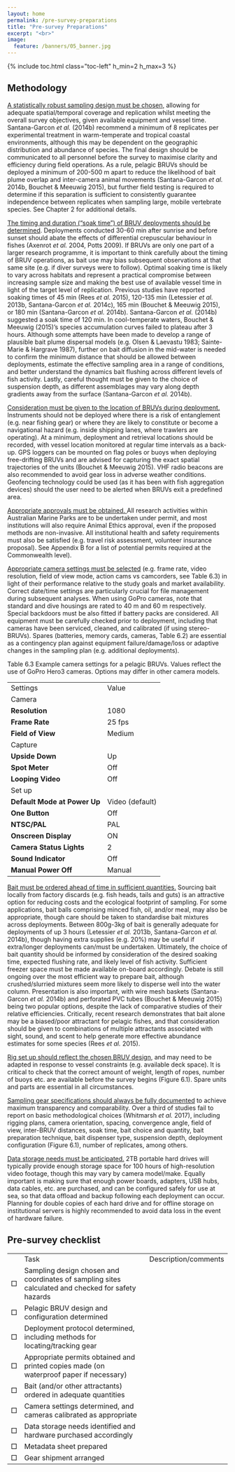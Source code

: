 ```yaml
---
layout: home
permalink: /pre-survey-preparations
title: "Pre-survey Preparations"
excerpt: "<br>"
image:
  feature: /banners/05_banner.jpg
---
```

{% include toc.html class="toc-left" h_min=2 h_max=3 %}

## Methodology

<span style="text-decoration:underline;">A statistically robust sampling design must be chosen,</span> allowing for adequate spatial/temporal coverage and replication whilst meeting the overall survey objectives, given available equipment and vessel time. Santana-Garcon _et al._ (2014b) recommend a minimum of 8 replicates per experimental treatment in warm-temperate and tropical coastal environments, although this may be dependent on the geographic distribution and abundance of species. The final design should be communicated to all personnel before the survey to maximise clarity and efficiency during field operations. As a rule, pelagic BRUVs should be deployed a minimum of 200-500 m apart to reduce the likelihood of bait plume overlap and inter-camera animal movements (Santana-Garcon _et al._ 2014b, Bouchet & Meeuwig 2015), but further field testing is required to determine if this separation is sufficient to consistently guarantee independence between replicates when sampling large, mobile vertebrate species. See Chapter 2 for additional details. 

<span style="text-decoration:underline;">The timing and duration (“soak time”) of BRUV deployments should be determined</span>. Deployments conducted 30-60 min after sunrise and before sunset should abate the effects of differential crepuscular behaviour in fishes (Axenrot _et al._ 2004, Potts 2009). If BRUVs are only one part of a larger research programme, it is important to think carefully about the timing of BRUV operations, as bait use may bias subsequent observations at that same site (e.g. if diver surveys were to follow). Optimal soaking time is likely to vary across habitats and represent a practical compromise between increasing sample size and making the best use of available vessel time in light of the target level of replication. Previous studies have reported soaking times of 45 min (Rees _et al._ 2015), 120-135 min (Letessier _et al._ 2013b, Santana-Garcon _et al._ 2014c), 165 min (Bouchet & Meeuwig 2015), or 180 min (Santana-Garcon _et al._ 2014b). Santana-Garcon _et al._ (2014b) suggested a soak time of 120 min. In cool-temperate waters, Bouchet & Meeuwig (2015)’s species accumulation curves failed to plateau after 3 hours. Although some attempts have been made to develop a range of plausible bait plume dispersal models (e.g. Olsen & Laevastu 1983; Sainte-Marie & Hargrave 1987), further on bait diffusion in the mid-water  is needed to confirm the minimum distance that should be allowed between deployments, estimate the effective sampling area in a range of conditions, and better understand the dynamics bait flushing across different levels of fish activity. Lastly, careful thought must be given to the choice of suspension depth, as different assemblages may vary along depth gradients away from the surface (Santana-Garcon _et al._ 2014b). 

<span style="text-decoration:underline;">Consideration must be given to the location of BRUVs during deployment. </span>Instruments should not be deployed where there is a risk of entanglement (e.g. near fishing gear) or where they are likely to constitute or become a navigational hazard (e.g. inside shipping lanes, where trawlers are operating). At a minimum, deployment and retrieval locations should be recorded, with vessel location monitored at regular time intervals as a back-up. GPS loggers can be mounted on flag poles or buoys when deploying free-drifting BRUVs and are advised for capturing the exact spatial trajectories of the units (Bouchet & Meeuwig 2015). VHF radio beacons are also recommended to avoid gear loss in adverse weather conditions. Geofencing technology could be used (as it has been with fish aggregation devices) should the user need to be alerted when BRUVs exit a predefined area.

<span style="text-decoration:underline;">Appropriate approvals must be obtained. </span>All research activities within Australian Marine Parks are to be undertaken under permit, and most institutions will also require Animal Ethics approval, even if the proposed methods are non-invasive. All institutional health and safety requirements must also be satisfied (e.g. travel risk assessment, volunteer insurance proposal). See Appendix B for a list of potential permits required at the Commonwealth level).

<span style="text-decoration:underline;">Appropriate camera settings must be selected</span> (e.g. frame rate, video resolution, field of view mode, action cams vs camcorders, see Table 6.3) in light of their performance relative to the study goals and market availability. Correct date/time settings are particularly crucial for file management during subsequent analyses. When using GoPro cameras, note that standard and dive housings are rated to 40 m and 60 m respectively. Special backdoors must be also fitted if battery packs are considered. All equipment must be carefully checked prior to deployment, including that cameras have been serviced, cleaned, and calibrated (if using stereo-BRUVs). Spares (batteries, memory cards, cameras, Table 6.2) are essential as a contingency plan against equipment failure/damage/loss or adaptive changes in the sampling plan (e.g. additional deployments).

Table 6.3 Example camera settings for a pelagic BRUVs. Values reflect the use of GoPro Hero3 cameras. Options may differ in other camera models.


<table>
  <tr>
   <td>Settings
   </td>
   <td>Value
   </td>
  </tr>
  <tr>
   <td colspan="2" >Camera
   </td>
  </tr>
  <tr>
   <td><strong>Resolution </strong>
   </td>
   <td> 1080 
   </td>
  </tr>
  <tr>
   <td><strong>Frame Rate </strong>
   </td>
   <td> 25 fps
   </td>
  </tr>
  <tr>
   <td><strong>Field of View</strong>
   </td>
   <td>Medium
   </td>
  </tr>
  <tr>
   <td colspan="2" >Capture
   </td>
  </tr>
  <tr>
   <td><strong>Upside Down </strong>
   </td>
   <td> Up
   </td>
  </tr>
  <tr>
   <td><strong>Spot Meter </strong>
   </td>
   <td> Off
   </td>
  </tr>
  <tr>
   <td><strong>Looping Video </strong>
   </td>
   <td> Off
   </td>
  </tr>
  <tr>
   <td colspan="2" >Set up
   </td>
  </tr>
  <tr>
   <td><strong>Default Mode at Power Up </strong>
   </td>
   <td>Video (default)
   </td>
  </tr>
  <tr>
   <td><strong>One Button </strong>
   </td>
   <td> Off
   </td>
  </tr>
  <tr>
   <td><strong>NTSC/PAL </strong>
   </td>
   <td> PAL
   </td>
  </tr>
  <tr>
   <td><strong>Onscreen Display </strong>
   </td>
   <td> ON
   </td>
  </tr>
  <tr>
   <td><strong>Camera Status Lights </strong>
   </td>
   <td> 2
   </td>
  </tr>
  <tr>
   <td><strong>Sound Indicator </strong>
   </td>
   <td> Off
   </td>
  </tr>
  <tr>
   <td><strong>Manual Power Off </strong>
   </td>
   <td> Manual
   </td>
  </tr>
</table>


<span style="text-decoration:underline;">Bait must be ordered ahead of time in sufficient quantities.</span> Sourcing bait locally from factory discards (e.g. fish heads, tails and guts) is an attractive option for reducing costs and the ecological footprint of sampling. For some applications, bait balls comprising minced fish, oil, and/or meal, may also be appropriate, though care should be taken to standardise bait mixtures across deployments. Between 800g-3kg of bait is generally adequate for deployments of up 3 hours (Letessier _et al._ 2013b, Santana-Garcon _et al._ 2014b), though having extra supplies (e.g. 20%) may be useful if extra/longer deployments can/must be undertaken. Ultimately, the choice of bait quantity should be informed by consideration of the desired soaking time, expected flushing rate, and likely level of fish activity. Sufficient freezer space must be made available on-board accordingly. Debate is still ongoing over the most efficient way to prepare bait, although crushed/slurried mixtures seem more likely to disperse well into the water column. Presentation is also important, with wire mesh baskets (Santana-Garcon _et al._ 2014b) and perforated PVC tubes (Bouchet & Meeuwig 2015) being two popular options, despite the lack of comparative studies of their relative efficiencies. Critically, recent research demonstrates that bait alone may be a biased/poor attractant for pelagic fishes, and that consideration should be given to combinations of multiple attractants associated with sight, sound, and scent to help generate more effective abundance estimates for some species (Rees _et al._ 2015).

<span style="text-decoration:underline;">Rig set up should reflect the chosen BRUV design</span>, and may need to be adapted in response to vessel constraints (e.g. available deck space). It is critical to check that the correct amount of weight, length of ropes, number of buoys etc. are available before the survey begins (Figure 6.1). Spare units and parts are essential in all circumstances.

<span style="text-decoration:underline;">Sampling gear specifications should always be fully documented</span> to achieve maximum transparency and comparability. Over a third of studies fail to report on basic methodological choices (Whitmarsh _et al._ 2017), including rigging plans, camera orientation, spacing, convergence angle, field of view, inter-BRUV distances, soak time, bait choice and quantity, bait preparation technique, bait dispenser type, suspension depth, deployment configuration (Figure 6.1), number of replicates, among others.

<span style="text-decoration:underline;">Data storage needs must be anticipated.</span> 2TB portable hard drives will typically provide enough storage space for 100 hours of high-resolution video footage, though this may vary by camera model/make. Equally important is making sure that enough power boards, adapters, USB hubs, data cables, etc. are purchased, and can be configured safely for use at sea, so that data offload and backup following each deployment can occur. Planning for double copies of each hard drive and for offline storage on institutional servers is highly recommended to avoid data loss in the event of hardware failure.


## Pre-survey checklist


<table>
  <tr>
   <td>
   </td>
   <td>Task
   </td>
   <td>Description/comments
   </td>
  </tr>
  <tr>
   <td>□
   </td>
   <td>Sampling design chosen and coordinates of sampling sites calculated and checked for safety hazards
   </td>
   <td>
   </td>
  </tr>
  <tr>
   <td>□
   </td>
   <td>Pelagic BRUV design and configuration determined
   </td>
   <td>
   </td>
  </tr>
  <tr>
   <td>□
   </td>
   <td>Deployment protocol determined, including methods for locating/tracking gear
   </td>
   <td>
   </td>
  </tr>
  <tr>
   <td>□
   </td>
   <td>Appropriate permits obtained and printed copies made (on waterproof paper if necessary)
   </td>
   <td>
   </td>
  </tr>
  <tr>
   <td>□
   </td>
   <td>Bait (and/or other attractants) ordered in adequate quantities
   </td>
   <td>
   </td>
  </tr>
  <tr>
   <td>□
   </td>
   <td>Camera settings determined, and cameras calibrated as appropriate
   </td>
   <td>
   </td>
  </tr>
  <tr>
   <td>□
   </td>
   <td>Data storage needs identified and hardware purchased accordingly
   </td>
   <td>
   </td>
  </tr>
  <tr>
   <td>□
   </td>
   <td>Metadata sheet prepared
   </td>
   <td>
   </td>
  </tr>
  <tr>
   <td>□
   </td>
   <td>Gear shipment arranged
   </td>
   <td>
   </td>
  </tr>
</table>


